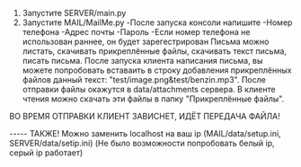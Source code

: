 1) Запустите SERVER/main.py
2) Запустите MAIL/MailMe.py
    -После запуска консоли напишите
        -Номер телефона
        -Адрес почты
        -Пароль
    -Если номер телефона не использован
     раннее, он будет зарегестрирован
Письма можно листать, скачивать прикреплённые
файлы, скачивать текст письма, писать письма.
После запуска клиента написания письма,
вы можете попробовать вставаить в строку
добавления прикреплённых файлов данный текст:
"test/image.png&test/benzin.mp3".
После отправки файлы окажутся в
data/attachments сервера. В клиенте чтения
можно скачать эти файлы в папку "Прикреплённые файлы".

ВО ВРЕМЯ ОТПРАВКИ КЛИЕНТ ЗАВИСНЕТ, ИДЁТ ПЕРЕДАЧА ФАЙЛА!

----- ТАКЖЕ!
Можно заменить localhost на ваш ip
(MAIL/data/setup.ini,
SERVER/data/setip.ini)
(Не было возможности попробовать
белый ip, серый ip работает)
